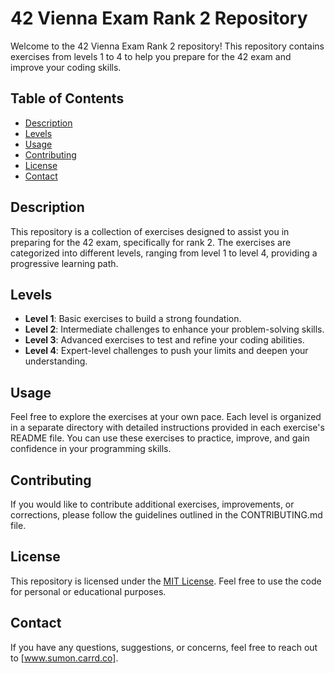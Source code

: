 # 42 Vienna Exam Rank 2 Repository

Welcome to the 42 Vienna Exam Rank 2 repository! This repository contains exercises from levels 1 to 4 to help you prepare for the 42 exam and improve your coding skills.

## Table of Contents
- [Description](#description)
- [Levels](#levels)
- [Usage](#usage)
- [Contributing](#contributing)
- [License](#license)
- [Contact](#contact)

## Description
This repository is a collection of exercises designed to assist you in preparing for the 42 exam, specifically for rank 2. The exercises are categorized into different levels, ranging from level 1 to level 4, providing a progressive learning path.

## Levels
- **Level 1**: Basic exercises to build a strong foundation.
- **Level 2**: Intermediate challenges to enhance your problem-solving skills.
- **Level 3**: Advanced exercises to test and refine your coding abilities.
- **Level 4**: Expert-level challenges to push your limits and deepen your understanding.

## Usage
Feel free to explore the exercises at your own pace. Each level is organized in a separate directory with detailed instructions provided in each exercise's README file. You can use these exercises to practice, improve, and gain confidence in your programming skills.

## Contributing
If you would like to contribute additional exercises, improvements, or corrections, please follow the guidelines outlined in the CONTRIBUTING.md file.

## License
This repository is licensed under the [MIT License](LICENSE). Feel free to use the code for personal or educational purposes.

## Contact
If you have any questions, suggestions, or concerns, feel free to reach out to [www.sumon.carrd.co].
